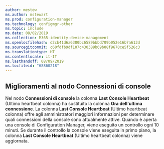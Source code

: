 ```yaml
---
author: mestew
ms.author: mstewart
ms.prod: configuration-manager
ms.technology: configmgr-other
ms.topic: include
ms.date: 08/02/2019
ms.collection: M365-identity-device-management
ms.openlocfilehash: d2cb41d6a6380bc6589bbbd709b052e16b7a613d
ms.sourcegitcommit: c60fdfb9df107c430389b69b08f9670ce5f526c3
ms.translationtype: HT
ms.contentlocale: it-IT
ms.lasthandoff: 08/09/2019
ms.locfileid: "68860218"
---
```

## <a name="improvements-to-console-connections-node"></a>Miglioramenti al nodo Connessioni di console
<!--4923997, 4951240 -->
Nel nodo **Connessioni di console** la colonna **Last Console Heartbeat** (Ultimo heartbeat colonna) ha sostituito la colonna **Ora dell'ultima connessione**. La colonna **Last Console Heartbeat** (Ultimo heartbeat colonna) offre agli amministratori maggiori informazioni per determinare quali connessioni della console sono attualmente attive. Quando è aperta una console di Configuration Manager, viene eseguito un controllo ogni 10 minuti. Se durante il controllo la console viene eseguita in primo piano, la colonna **Last Console Heartbeat** (Ultimo heartbeat colonna) viene aggiornata.